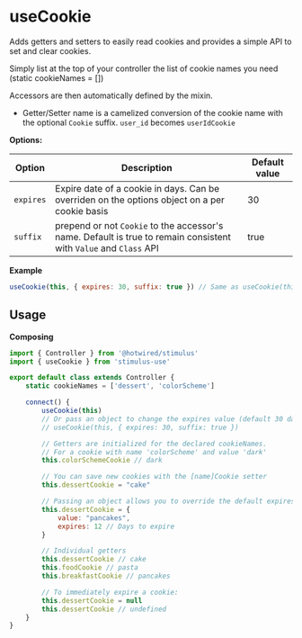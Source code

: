 # useCookie

Adds getters and setters to easily read cookies and provides a simple API to set and clear cookies.

Simply list at the top of your controller the list of cookie names you need (static cookieNames = [])

Accessors are then automatically defined by the mixin.
- Getter/Setter name is a camelized conversion of the cookie name with the optional `Cookie` suffix. `user_id`  becomes `userIdCookie`

**Options:**

| Option| Description | Default value |
|-----------------------|-------------|---------------------|
| `expires` | Expire date of a cookie in days. Can be overriden on the options object on a per cookie basis |30|
| `suffix` | prepend or not `Cookie` to the accessor's name. Default is true to remain consistent with `Value` and `Class` API |true|


**Example**
```js
useCookie(this, { expires: 30, suffix: true }) // Same as useCookie(this)
```

## Usage

**Composing**

```js
import { Controller } from '@hotwired/stimulus'
import { useCookie } from 'stimulus-use'

export default class extends Controller {
    static cookieNames = ['dessert', 'colorScheme']

    connect() {
        useCookie(this)
        // Or pass an object to change the expires value (default 30 days):
        // useCookie(this, { expires: 30, suffix: true })

        // Getters are initialized for the declared cookieNames.
        // For a cookie with name 'colorScheme' and value 'dark'
        this.colorSchemeCookie // dark

        // You can save new cookies with the [name]Cookie setter
        this.dessertCookie = "cake"

        // Passing an object allows you to override the default expires value
        this.dessertCookie = {
            value: "pancakes",
            expires: 12 // Days to expire
        }

        // Individual getters
        this.dessertCookie // cake
        this.foodCookie // pasta 
        this.breakfastCookie // pancakes 

        // To immediately expire a cookie:
        this.dessertCookie = null
        this.dessertCookie // undefined 
    }
}

